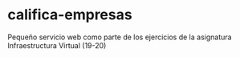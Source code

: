 # califica-empresas
Pequeño servicio web como parte de los ejercicios de la asignatura Infraestructura Virtual (19-20)
